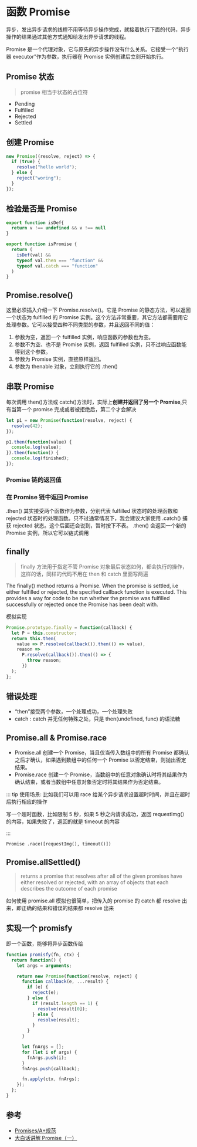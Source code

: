 # 函数 Promise

异步，发出异步请求的线程不用等待异步操作完成，就接着执行下面的代码，异步操作的结果通过其他方式通知给发出异步请求的线程。

Promise 是一个代理对象，它与原先的异步操作没有什么关系。它接受一个“执行器 executor”作为参数，执行器在 Promise 实例创建后立刻开始执行。

## Promise 状态

> promise 相当于状态的占位符

- Pending
- Fulfilled
- Rejected
- Settled

## 创建 Promise

```js
new Promise((resolve, reject) => {
  if (true) {
    resolve("hello world");
  } else {
    reject("woring");
  }
});
```

## 检验是否是 Promise

```js
export function isDef{
  return v !== undefined && v !== null
}

export function isPromise {
  return (
    isDef(val) &&
    typeof val.then === "function" &&
    typeof val.catch === "function"
  )
}
```

## Promise.resolve()

这里必须插入介绍一下 Promise.resolve()。它是 Promise 的静态方法，可以返回一个状态为 fulfilled 的 Promise 实例。这个方法非常重要，其它方法都需要用它处理参数。它可以接受四种不同类型的参数，并且返回不同的值：

1. 参数为空，返回一个 fulfilled 实例，响应函数的参数也为空。
2. 参数不为空、也不是 Promise 实例，返回 fulfilled 实例，只不过响应函数能得到这个参数。
3. 参数为 Promise 实例，直接原样返回。
4. 参数为 thenable 对象，立刻执行它的 .then()

## 串联 Promise

每次调用 then()方法或 catch()方法时，实际上**创建并返回了另一个 Promise**,只有当第一个 promise 完成或者被拒绝后，第二个才会解决

```js
let p1 = new Promise(function(resolve, reject) {
  resolve(42);
});

p1.then(function(value) {
  console.log(value);
}).then(function() {
  console.log(finished);
});
```

### Promise 链的返回值

### 在 Promise 链中返回 Promise

.then() 其实接受两个函数作为参数，分别代表 fulfilled 状态时的处理函数和 rejected 状态时的处理函数。只不过通常情况下，我会建议大家使用 .catch() 捕获 rejected 状态。这个后面还会说到，暂时按下不表。
.then() 会返回一个新的 Promise 实例，所以它可以链式调用

## finally

> finally 方法用于指定不管 Promise 对象最后状态如何，都会执行的操作，这样的话，同样的代码不用在 then 和 catch 里面写两遍

The finally() method returns a Promise. When the promise is settled, i.e either fulfilled or rejected, the specified callback function is executed. This provides a way for code to be run whether the promise was fulfilled successfully or rejected once the Promise has been dealt with.

模拟实现

```js
Promise.prototype.finally = function(callback) {
  let P = this.constructor;
  return this.then(
    value => P.resolve(callback()).then(() => value),
    reason =>
      P.resolve(callback()).then(() => {
        throw reason;
      })
  );
};
```

## 错误处理

- “then”接受两个参数，一个处理成功，一个处理失败
- catch : catch 并无任何特殊之处，只是 then(undefined, func) 的语法糖

## Promise.all & Promise.race

- Promise.all
  创建一个 Promise，当且仅当传入数组中的所有 Promise 都确认之后才确认，如果遇到数组中的任何一个 Promise 以否定结束，则抛出否定结果。
- Promise.race
  创建一个 Promise，当数组中的任意对象确认时将其结果作为确认结束，或者当数组中任意对象否定时将其结果作为否定结束。

::: tip 使用场景: 比如我们可以用 race 给某个异步请求设置超时时间，并且在超时后执行相应的操作

写一个超时函数，比如限制 5 秒，如果 5 秒之内请求成功，返回 requestImg(）的内容，如果失败了，返回的就是 timeout 的内容

:::

`Promise .race([requestImg(), timeout()])`

## Promise.allSettled()

> returns a promise that resolves after all of the given promises have either resolved or rejected, with an array of objects that each describes the outcome of each promise

如何使用 promise.all 模拟也很简单，把传入的 promise 的 catch 都 resolve 出来，即正确的结果和错误的结果都 resolve 出来

## 实现一个 promisfy

即一个函数，能够将异步函数传给

```js
function promisfy(fn, ctx) {
  return function() {
    let args = arguments;

    return new Promise(function(resolve, reject) {
      function callback(e, ...result) {
        if (e) {
          reject(e);
        } else {
          if (result.length == 1) {
            resolve(result[0]);
          } else {
            resolve(result);
          }
        }
      }

      let fnArgs = [];
      for (let i of args) {
        fnArgs.push(i);
      }
      fnArgs.push(callback);

      fn.apply(ctx, fnArgs);
    });
  };
}
```

## 参考

- [Promises/A+规范](https://promisesaplus.com/)
- [大白话讲解 Promise（一）](https://www.cnblogs.com/lvdabao/p/es6-promise-1.html)
